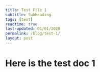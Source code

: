 ```yaml
---
title: Test File 1
subtitle: Subheading
tags: [test]
readtime: true
last-updated: 01/01/2020
permalink: /blog/test-1/
layout: post
---
```

# Here is the test doc 1
